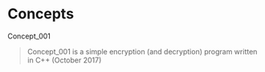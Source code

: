 # Concepts

Concept_001
> Concept_001 is a simple encryption (and decryption) program written in C++ (October 2017)
